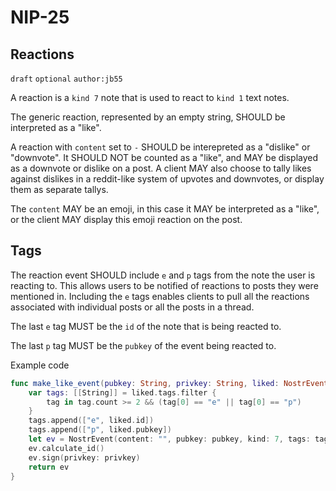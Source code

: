 
NIP-25
======

Reactions
---------

`draft` `optional` `author:jb55`

A reaction is a `kind 7` note that is used to react to `kind 1` text notes.

The generic reaction, represented by an empty string, SHOULD be interpreted as
a "like".

A reaction with `content` set to `-` SHOULD be interepreted as a "dislike" or
"downvote". It SHOULD NOT be counted as a "like", and MAY be displayed as a
downvote or dislike on a post. A client MAY also choose to tally likes against
dislikes in a reddit-like system of upvotes and downvotes, or display them as
separate tallys.

The `content` MAY be an emoji, in this case it MAY be interpreted as a "like",
or the client MAY display this emoji reaction on the post.

Tags
----

The reaction event SHOULD include `e` and `p` tags from the note the user is
reacting to. This allows users to be notified of reactions to posts they were
mentioned in. Including the `e` tags enables clients to pull all the reactions
associated with individual posts or all the posts in a thread.

The last `e` tag MUST be the `id` of the note that is being reacted to. 

The last `p` tag MUST be the `pubkey` of the event being reacted to.

Example code

```swift
func make_like_event(pubkey: String, privkey: String, liked: NostrEvent) -> NostrEvent {
    var tags: [[String]] = liked.tags.filter { 
    	tag in tag.count >= 2 && (tag[0] == "e" || tag[0] == "p") 
    }
    tags.append(["e", liked.id])
    tags.append(["p", liked.pubkey])
    let ev = NostrEvent(content: "", pubkey: pubkey, kind: 7, tags: tags)
    ev.calculate_id()
    ev.sign(privkey: privkey)
    return ev
}
